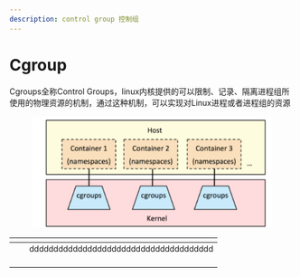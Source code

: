 ```yaml
---
description: control group 控制组
---
```


# Cgroup

Cgroups全称Control Groups，linux内核提供的可以限制、记录、隔离进程组所使用的物理资源的机制，通过这种机制，可以实现对Linux进程或者进程组的资源

<figure><img src="../../../.gitbook/assets/image (17) (1).png" alt=""><figcaption></figcaption></figure>

<table data-view="cards"><thead><tr><th></th><th></th><th></th></tr></thead><tbody><tr><td></td><td></td><td>dddddddddddddddddddddddddddddddddddddd</td></tr><tr><td></td><td></td><td></td></tr><tr><td></td><td></td><td></td></tr><tr><td></td><td></td><td></td></tr><tr><td></td><td></td><td></td></tr></tbody></table>

